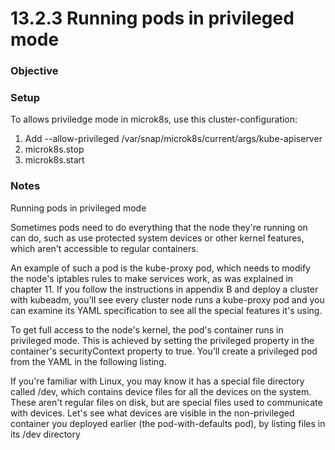 # 13.2.3 Running pods in privileged mode

### Objective

### Setup
To allows priviledge mode in microk8s, use this cluster-configuration:

1. Add --allow-privileged /var/snap/microk8s/current/args/kube-apiserver
2. microk8s.stop
3. microk8s.start


### Notes
Running pods in privileged mode

Sometimes pods need to do everything that the node they're running on can do, such as use protected system devices or other kernel features, which aren't accessible to regular containers.

An example of such a pod is the kube-proxy pod, which needs to modify the node's iptables rules to make services work, as was explained in chapter 11. If you follow the instructions in appendix B and deploy a cluster with kubeadm, you'll see every cluster node runs a kube-proxy pod and you can examine its YAML specification to see all the special features it's using.

To get full access to the node's kernel, the pod's container runs in privileged mode. This is achieved by setting the privileged property in the container's securityContext property to true. You’ll create a privileged pod from the YAML in the following listing.

If you're familiar with Linux, you may know it has a special file directory called /dev, which contains device files for all the devices on the system. These aren't regular files on disk, but are special files used to communicate with devices. Let's see what devices are visible in the non-privileged container you deployed earlier (the pod-with-defaults pod), by listing files in its /dev directory

